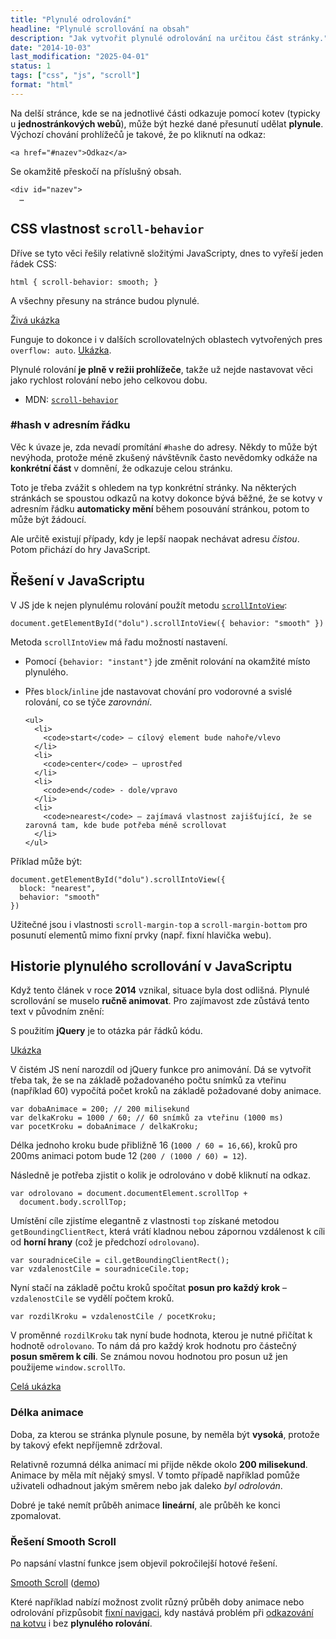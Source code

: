 ```yaml
---
title: "Plynulé odrolování"
headline: "Plynulé scrollování na obsah"
description: "Jak vytvořit plynulé odrolování na určitou část stránky."
date: "2014-10-03"
last_modification: "2025-04-01"
status: 1
tags: ["css", "js", "scroll"]
format: "html"
---
```


<p>Na delší stránce, kde se na jednotlivé části odkazuje pomocí kotev (typicky u <b>jednostránkových webů</b>), může být hezké dané přesunutí udělat <b>plynule</b>. Výchozí chování prohlížečů je takové, že po kliknutí na odkaz:</p>

<pre><code>&lt;a href="#nazev">Odkaz&lt;/a></code></pre>

<p>Se okamžitě přeskočí na příslušný obsah.</p>

<pre><code>&lt;div id="nazev">
  …</code></pre>












<h2 id="scroll-behavior">CSS vlastnost <code>scroll-behavior</code></h2>

<p>Dříve se tyto věci řešily relativně složitými JavaScripty, dnes to vyřeší jeden řádek CSS:</p>

<pre><code>html { scroll-behavior: smooth; }</code></pre>





<p>A všechny přesuny na stránce budou plynulé.</p>

<p><a href="https://kod.djpw.cz/dond">Živá ukázka</a></p>


<p>Funguje to dokonce i v dalších scrollovatelných oblastech vytvořených pres <code>overflow: auto</code>. <a href="https://kod.djpw.cz/eond">Ukázka</a>.</p>



<p>Plynulé rolování <b>je plně v režii prohlížeče</b>, takže už nejde nastavovat věci jako rychlost rolování nebo jeho celkovou dobu.</p>




<div class="external-content">
  <ul>
  <li>MDN: <a href="https://developer.mozilla.org/en-US/docs/Web/CSS/scroll-behavior"><code>scroll-behavior</code></a></li>
</ul>
</div>







<h3 id="hash">#hash v adresním řádku</h3>

<p>Věc k úvaze je, zda nevadí promítání <code>#hash</code>e do adresy. Někdy to může být nevýhoda, protože méně zkušený návštěvník často nevědomky odkáže na <b>konkrétní část</b> v domnění, že odkazuje celou stránku.</p>


<p>Toto je třeba zvážit s ohledem na typ konkrétní stránky. Na některých stránkách se spoustou odkazů na kotvy dokonce bývá běžné, že se kotvy v adresním řádku <b>automaticky mění</b> během posouvání stránkou, potom to může být žádoucí.</p>

<p>Ale určitě existují případy, kdy je lepší naopak nechávat adresu <i>čistou</i>. Potom přichází do hry JavaScript.</p>




<h2 id="js">Řešení v JavaScriptu</h2>

<p>V JS jde k nejen plynulému rolování použít metodu <a href="https://developer.mozilla.org/en-US/docs/Web/API/Element/scrollIntoView"><code>scrollIntoView</code></a>:</p>

<pre><code>document.getElementById("dolu").scrollIntoView({ behavior: "smooth" })</code></pre>

<p>Metoda <code>scrollIntoView</code> má řadu možností nastavení.</p>

<ul>
  <li>
    <p>Pomocí <code>{behavior: "instant"}</code> jde změnit rolování na okamžité místo plynulého.</p>
  </li>
  <li>
    <p>Přes <code>block</code>/<code>inline</code> jde nastavovat chování pro vodorovné a svislé rolování, co se týče <i>zarovnání</i>.</p>
    
    <ul>
      <li>
        <code>start</code> – cílový element bude nahoře/vlevo
      </li>
      <li>
        <code>center</code> – uprostřed
      </li>
      <li>
        <code>end</code> - dole/vpravo
      </li>
      <li>
        <code>nearest</code> – zajímavá vlastnost zajišťující, že se zarovná tam, kde bude potřeba méně scrollovat
      </li>
    </ul>
  </li>
</ul>

<p>Příklad může být:</p>

<pre><code>document.getElementById("dolu").scrollIntoView({
  block: "nearest",
  behavior: "smooth"
})</code></pre>


<p>Užitečné jsou i vlastnosti <code>scroll-margin-top</code> a <code>scroll-margin-bottom</code> pro posunutí elementů mimo fixní prvky (např. fixní hlavička webu).</p>



<h2 id="historie">Historie plynulého scrollování v JavaScriptu</h2>

<p>Když tento článek v roce <b>2014</b> vznikal, situace byla dost odlišná. Plynulé scrollování se muselo <b>ručně animovat</b>. Pro zajímavost zde zůstává tento text v původním znění:</p>

<p>S použitím <b>jQuery</b> je to otázka pár řádků kódu.</p>

<p><a href="http://kod.djpw.cz/cjhb">Ukázka</a></p>

<p>V čistém JS není narozdíl od jQuery funkce pro animování. Dá se vytvořit třeba tak, že se na základě požadovaného počtu snímků za vteřinu (například 60) vypočítá počet kroků na základě požadované doby animace.</p>

<pre><code>var dobaAnimace = 200; // 200 milisekund
var delkaKroku = 1000 / 60; // 60 snímků za vteřinu (1000 ms)
var pocetKroku = dobaAnimace / delkaKroku;</code></pre>

<p>Délka jednoho kroku bude přibližně 16 (<code>1000 / 60 = 16,66</code>), kroků pro 200ms animaci potom bude 12 (<code>200 / (1000 / 60) = 12</code>).</p>

<p>Následně je potřeba zjistit o kolik je odrolováno v době kliknutí na odkaz.</p>

<pre><code>var odrolovano = document.documentElement.scrollTop + 
  document.body.scrollTop;</code></pre>

<p>Umístění cíle zjistíme elegantně z vlastnosti <code>top</code> získané metodou <code>getBoundingClientRect</code>, která vrátí kladnou nebou zápornou vzdálenost k cíli od <b>horní hrany</b> (což je předchozí <code>odrolovano</code>).</p>

<pre><code>var souradniceCile = cil.getBoundingClientRect();
var vzdalenostCile = souradniceCile.top;</code></pre>

<p>Nyní stačí na základě počtu kroků spočítat <b>posun pro každý krok</b> – <code>vzdalenostCile</code> se vydělí počtem kroků.</p>

<pre><code>var rozdilKroku = vzdalenostCile / pocetKroku;</code></pre>

<p>V proměnné <code>rozdilKroku</code> tak nyní bude hodnota, kterou je nutné přičítat k hodnotě <code>odrolovano</code>. To nám dá pro každý krok hodnotu pro částečný <b>posun směrem k cíli</b>. Se známou novou hodnotou pro posun už jen použijeme <code>window.scrollTo</code>.</p>

<p><a href="http://kod.djpw.cz/ijhb">Celá ukázka</a></p>


<h3 id="delka">Délka animace</h3>

<p>Doba, za kterou se stránka plynule posune, by neměla být <b>vysoká</b>, protože by takový efekt nepříjemně zdržoval.</p>

<p>Relativně rozumná délka animací mi přijde někde okolo <b>200 milisekund</b>. Animace by měla mít nějaký smysl. V tomto případě například pomůže uživateli odhadnout jakým směrem nebo jak daleko <i>byl odrolován</i>.</p>

<p>Dobré je také nemít průběh animace <b>lineární</b>, ale průběh ke konci zpomalovat.</p>


<h3 id="smooth-scroll">Řešení Smooth Scroll</h3>

<p>Po napsání vlastní funkce jsem objevil pokročilejší hotové řešení.</p>

<a href="https://github.com/cferdinandi/smooth-scroll">Smooth Scroll</a> (<a href="http://cferdinandi.github.io/smooth-scroll/">demo</a>)

<p>Které například nabízí možnost zvolit různý průběh doby animace nebo odrolování přizpůsobit <a href="/fixni-menu">fixní navigaci</a>, kdy nastává problém při <a href="/kotva-fixni-menu">odkazování na kotvu</a> i bez <b>plynulého rolování</b>.</p>
